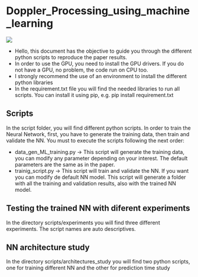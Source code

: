 # Doppler_Processing_using_machine_learning
<img src="https://media.giphy.com/media/VuehuL4fMHLgs/giphy.gif"/>

+ Hello, this document has the objective to guide you through the different python scripts to reproduce the paper results. 
+ In order to use the GPU, you need to install the GPU drivers. If you do not have a GPU, no problem, the code run on CPU too.
+ I strongly recommend the use of an environment to install the different python libraries 
+ In the requirement.txt file you will find the needed libraries to run all scripts. You can install it using pip, e.g. pip install requirement.txt

## Scripts
In the script folder, you will find different python scripts. In order to train the Neural Network, first, you have to generate the training data, then train and validate the NN. You must to execute the scripts following the next order:
+ data_gen_ML_training.py -> This script will generate the training data, you can modify any parameter depending on your interest. The default parameters are the same as in the paper.
+ trainig_script.py -> This script will train and validate the NN. If you want you can modify de default NN model. This script will generate a folder with all the training and validation results, also with the trained NN model.

## Testing the trained NN with diferent experiments
In the directory scripts/experiments you will find three different experiments. The script names are auto descriptives. 

## NN architecture study
In the directory scripts/architectures_study you will find two python scripts, one for training different NN and the other for prediction time study


